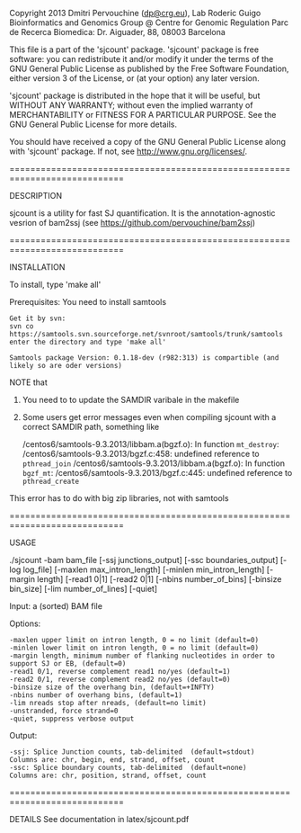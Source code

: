 Copyright 2013 Dmitri Pervouchine (dp@crg.eu), Lab Roderic Guigo
Bioinformatics and Genomics Group @ Centre for Genomic Regulation
Parc de Recerca Biomedica: Dr. Aiguader, 88, 08003 Barcelona

This file is a part of the 'sjcount' package. 
'sjcount' package is free software: you can redistribute it and/or modify
it under the terms of the GNU General Public License as published by
the Free Software Foundation, either version 3 of the License, or
(at your option) any later version.

'sjcount' package is distributed in the hope that it will be useful,
but WITHOUT ANY WARRANTY; without even the implied warranty of
MERCHANTABILITY or FITNESS FOR A PARTICULAR PURPOSE.  See the
GNU General Public License for more details.

You should have received a copy of the GNU General Public License 
along with 'sjcount' package.  If not, see <http://www.gnu.org/licenses/>.

============================================================================

DESCRIPTION

sjcount is a utility for fast SJ quantification. It is the annotation-agnostic 
vesrion of bam2ssj (see https://github.com/pervouchine/bam2ssj)

============================================================================

INSTALLATION

To install, type 'make all'

Prerequisites:
	You need to install samtools

	Get it by svn:
	svn co https://samtools.svn.sourceforge.net/svnroot/samtools/trunk/samtools
	enter the directory and type 'make all'

	Samtools package Version: 0.1.18-dev (r982:313) is compartible (and likely so are oder versions)

NOTE that

1.	You need to to update the SAMDIR varibale in the makefile

2.	Some users get error messages even when compiling sjcount with a correct SAMDIR path, something like

	/centos6/samtools-9.3.2013/libbam.a(bgzf.o): In function `mt_destroy`:
	/centos6/samtools-9.3.2013/bgzf.c:458: undefined reference to `pthread_join`
	/centos6/samtools-9.3.2013/libbam.a(bgzf.o): In function `bgzf_mt`:
	/centos6/samtools-9.3.2013/bgzf.c:445: undefined reference to `pthread_create`

This error has to do with big zip libraries, not with samtools

============================================================================

USAGE

./sjcount -bam bam_file [-ssj junctions_output] [-ssc boundaries_output] [-log log_file] [-maxlen max_intron_length] [-minlen min_intron_length] [-margin length] [-read1 0|1] [-read2 0|1] [-nbins number_of_bins] [-binsize bin_size] [-lim number_of_lines] [-quiet]

Input:   a (sorted) BAM file

Options:

	-maxlen upper limit on intron length, 0 = no limit (default=0)
	-minlen lower limit on intron length, 0 = no limit (default=0)
	-margin length, minimum number of flanking nucleotides in order to support SJ or EB, (default=0)
	-read1 0/1, reverse complement read1 no/yes (default=1)
	-read2 0/1, reverse complement read2 no/yes (default=0)
	-binsize size of the overhang bin, (default=+INFTY)
	-nbins number of overhang bins, (default=1)
	-lim nreads stop after nreads, (default=no limit)
	-unstranded, force strand=0
	-quiet, suppress verbose output

Output:

	-ssj: Splice Junction counts, tab-delimited  (default=stdout)
	Columns are: chr, begin, end, strand, offset, count
	-ssc: Splice boundary counts, tab-delimited  (default=none)
	Columns are: chr, position, strand, offset, count

============================================================================

DETAILS
	See documentation in latex/sjcount.pdf

 








